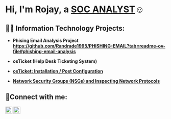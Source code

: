 <h1>Hi, I'm Rojay, a <a href="https://linkedin.com/in/Rojay-Andrade">SOC ANALYST</a>☺</h1>

<h2>👨‍💻 Information Technology Projects:</h2>

- <b>Phising Email Analysis Project<b>
  https://github.com/Randrade1995/PHISHING-EMAIL?tab=readme-ov-file#phishing-email-analysis

- <b>osTicket (Help Desk Ticketing System)</b>
- [osTicket: Installation / Post Configuration](https://github.com/Randrade1995/osTicket-install-config-.git)

 - [Network Security Groups (NSGs) and Inspecting Network Protocols](https://github.com/Randrade1995/Traffic-Examination)

<h2>🤳Connect with me:</h2>

[<img align="left" alt="Josh | LinkedIn" width="22px" src="https://cdn.jsdelivr.net/npm/simple-icons@v3/icons/linkedin.svg" />][linkedin]
[<img align="left" alt="Josh | Instagram" width="22px" src="https://cdn.jsdelivr.net/npm/simple-icons@v3/icons/instagram.svg" />][instagram]

[twitter]: https://twitter.com/Josh
[instagram]: https://www.instagram.com/RJANDRADE
[linkedin]: https://linkedin.com/in/rojay-andrade
